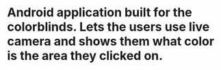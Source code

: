 # Android application built for the colorblinds. Lets the users use live camera and shows them what color is the area they clicked on.

